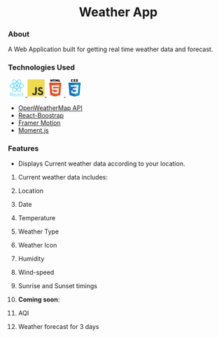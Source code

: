 <h1 align="center">Weather App</h1>

<h3>About</h3>
<p>A Web Application built for getting real time weather data and forecast.
<h3>Technologies Used</h3>
<p> <a href="https://reactjs.org/" target="_blank"> <img src="https://raw.githubusercontent.com/devicons/devicon/master/icons/react/react-original-wordmark.svg" alt="react" width="40" height="40"/> </a>
<a href="https://developer.mozilla.org/en-US/docs/Web/JavaScript" target="_blank"> <img src="https://raw.githubusercontent.com/devicons/devicon/master/icons/javascript/javascript-original.svg" alt="javascript" width="40" height="40"/> </a> 
<a href="https://www.w3.org/html/" target="_blank"> <img src="https://raw.githubusercontent.com/devicons/devicon/master/icons/html5/html5-original-wordmark.svg" alt="html5" width="40" height="40"/> </a><a href="https://www.w3schools.com/css/" target="_blank"> <img src="https://raw.githubusercontent.com/devicons/devicon/master/icons/css3/css3-original-wordmark.svg" alt="css3" width="40" height="40"/> </a>
</p>

  * [OpenWeatherMap API](https://openweathermap.org/api)
  * [React-Boostrap](https://react-bootstrap.github.io/)
  * [Framer Motion](https://www.framer.com/motion/)
  * [Moment.js](https://momentjs.com/)


<h3>Features</h3>

* Displays Current weather data according to your location.

1. Current weather data includes:
  1. Location
  1. Date
  1. Temperature
  1. Weather Type
  1. Weather Icon
  1. Humidity
  1. Wind-speed
  1. Sunrise and Sunset timings
  
2. __Coming soon__:
 2. AQI
 2. Weather forecast for 3 days
  
